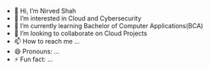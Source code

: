 - 👋 Hi, I’m Nirved Shah
- 👀 I’m interested in Cloud and Cybersecurity
- 🌱 I’m currently learning Bachelor of Computer Applications(BCA)
- 💞️ I’m looking to collaborate on Cloud Projects
- 📫 How to reach me ...
- 😄 Pronouns: ...
- ⚡ Fun fact: ...

<!---
CosmosKing777/CosmosKing777 is a ✨ special ✨ repository because its `README.md` (this file) appears on your GitHub profile.
You can click the Preview link to take a look at your changes.
--->
